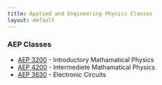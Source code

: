 ```yaml
---
title: Applied and Engineering Physics Classes
layout: default
---
```

<link rel="stylesheet" href="/main.css">

### AEP Classes

- [AEP 3200](/classes/aep/AEP3200.html) - Introductory Mathamatical Physics
- [AEP 4200](/classes/aep/AEP4200.html) - Intermediete Mathamatical Physics
- [AEP 3630](/classes/phys/PHYS3360.html) - Electronic Circuits
